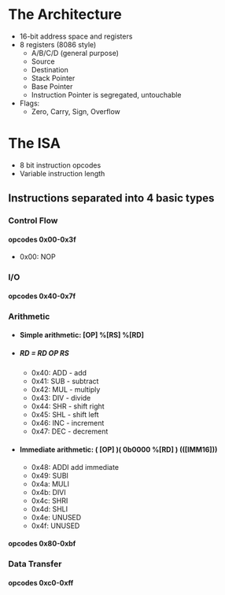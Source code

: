 # The Architecture
 - 16-bit address space and registers
 - 8 registers (8086 style)
   - A/B/C/D (general purpose)
   - Source
   - Destination
   - Stack Pointer
   - Base Pointer
   - Instruction Pointer is segregated, untouchable
 - Flags:
   - Zero, Carry, Sign, Overflow
# The ISA
 - 8 bit instruction opcodes
 - Variable instruction length
## Instructions separated into 4 basic types
### Control Flow
#### opcodes 0x00-0x3f
 - 0x00: NOP
### I/O
#### opcodes 0x40-0x7f
### Arithmetic
 - #### Simple arithmetic: \[OP] %\[RS] %\[RD]
 - ##### RD = RD OP RS
   - 0x40: ADD - add
   - 0x41: SUB - subtract
   - 0x42: MUL - multiply
   - 0x43: DIV - divide
   - 0x44: SHR - shift right
   - 0x45: SHL - shift left
   - 0x46: INC - increment
   - 0x47: DEC - decrement
 - #### Immediate arithmetic: **(** \[OP] **)(** 0b0000 %\[RD] **)** (([IMM16]))
   - 0x48: ADDI add immediate
   - 0x49: SUBI 
   - 0x4a: MULI
   - 0x4b: DIVI
   - 0x4c: SHRI
   - 0x4d: SHLI
   - 0x4e: UNUSED
   - 0x4f: UNUSED
#### opcodes 0x80-0xbf
### Data Transfer
#### opcodes 0xc0-0xff